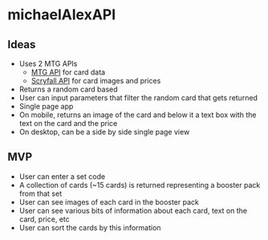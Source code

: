 # michaelAlexAPI

## Ideas

- Uses 2 MTG APIs
  - [MTG API](https://docs.magicthegathering.io/) for card data
  - [Scryfall API](https://scryfall.com/docs/api) for card images and prices
- Returns a random card based
- User can input parameters that filter the random card that gets returned
- Single page app
- On mobile, returns an image of the card and below it a text box with the text on the card and the price
- On desktop, can be a side by side single page view

## MVP

- User can enter a set code
- A collection of cards (~15 cards) is returned representing a booster pack from that set
- User can see images of each card in the booster pack
- User can see various bits of information about each card, text on the card, price, etc
- User can sort the cards by this information
